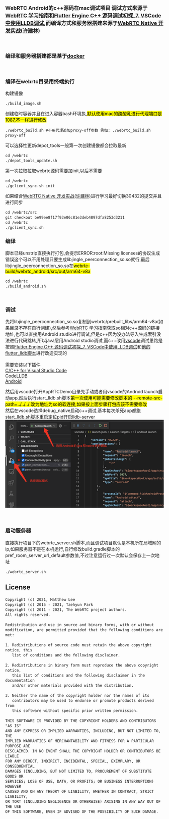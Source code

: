 ### WebRTC Android的c++源码在mac调试项目 调试方式来源于[WebRTC 学习指南](https://webrtc.mthli.com/basic/webrtc-breakpoint/)和[Flutter Engine C++ 源码调试初探_7. VSCode中使用LLDB调试](https://fucknmb.com/2019/12/06/Flutter-Engine-C-%E6%BA%90%E7%A0%81%E8%B0%83%E8%AF%95%E5%88%9D%E6%8E%A2/),而编译方式和服务器搭建来源于[WebRTC Native 开发实战(许建林)](https://item.jd.com/12939784.html)
<br>

### 编译和服务器搭建都是基于[docker](https://www.docker.com/)  
<br>

### 编译在webrtc目录用终端执行
构建镜像
```
./build_image.sh
```

创建临时容器并且在进入容器bash环境执,<mark>默认使用mac的酸酸乳进行代理端口是1087,不一样进行修改</mark>
```
./webrtc_build.sh #不用代理追加proxy-off参数 例如: ./webrtc_build.sh proxy-off
```

可以选择性更新depot_tools一般第一次创建镜像都会拉取最新
```
cd /webrtc
./depot_tools_update.sh
```

第一次拉取拉取webrtc源码需要加init,以后不需要
```
cd /webrtc
./gclient_sync.sh init
```


如果结合[WebRTC Native 开发实战(许建林)](https://item.jd.com/12939784.html)进行学习最好切换30432的提交并且进行同步
```
cd /webrtc/src
git checkout be99ee8f17f93e06c81e3deb4897dfa8253d3211
cd /webrtc
./gclient_sync.sh
```

### 编译
脚本已经unstrip直接执行打包,会提示ERROR:root:Missing licenses的协议生成错误这个可以不用处理只要生成libjingle_peerconnection_so.so就行,最后libjingle_peerconnection_so.so在<mark>webrtc-build/webrtc_android/src/out/arm64-v8a</mark>  
```
cd /webrtc
./build_android.sh
```
<br> 


### 调试  
先将libjingle_peerconnection_so.so复制到webrtc/prebuilt_libs/arm64-v8a(如果目录不存在自行创建),然后参考[WebRTC 学习指南](https://webrtc.mthli.com/basic/webrtc-breakpoint/)获取so相对c++源码的链接地址,也可以直接用Android studio进行调试,但是c++因为没办法导入生成索引没法进行代码跳转,所以java层用Android studio调试,而c++改用[vscode](https://code.visualstudio.com/)调试思路是按照[Flutter Engine C++ 源码调试初探_7. VSCode中使用LLDB调试](https://fucknmb.com/2019/12/06/Flutter-Engine-C-%E6%BA%90%E7%A0%81%E8%B0%83%E8%AF%95%E5%88%9D%E6%8E%A2/)和[他的flutter_lldb脚本](https://github.com/lizhangqu/flutter_lldb.git)进行改造实现的  
<br>
需要安装以下插件  
[C/C++ for Visual Studio Code](https://marketplace.visualstudio.com/items?itemName=ms-vscode.cpptools)  
[CodeLLDB](https://marketplace.visualstudio.com/items?itemName=vadimcn.vscode-lldb)  
[Android](https://marketplace.visualstudio.com/items?itemName=adelphes.android-dev-ext)  

然后用vscode打开AppRTCDemo目录先手动或者用vscode的Android launch启动app,然后执行start_lldb.sh脚本<mark>第一次使用可能需要修改脚本的 --remote-src-path=../../../ 改为地址为so的软连接,如果按上面步骤打包应该不需要修改</mark>   
然后在vscode选择debug_native启动c++调试,基本每次杀死app都跑start_lldb.sh脚本重启定位pid开启lldb-server
![](./img/1.png)
<br>   
<br>  

### 启动服务器
直接执行项目下的webrtc_server.sh脚本,而且调试项目默认是本机所在局域网的ip,如果服务器不是在本机运行,自行修改build.gradle脚本的pref_room_server_url_default参数值,不过注意运行过一次默认会保存上一次地址
```
./webrtc_server.sh
```

## License

```
Copyright (c) 2021, Matthew Lee
Copyright (c) 2015 - 2021, Taehyun Park
Copyright (c) 2011 - 2021, The WebRTC project authors.
All rights reserved.

Redistribution and use in source and binary forms, with or without
modification, are permitted provided that the following conditions are met:

1. Redistributions of source code must retain the above copyright notice, this
   list of conditions and the following disclaimer.

2. Redistributions in binary form must reproduce the above copyright notice,
   this list of conditions and the following disclaimer in the documentation
   and/or other materials provided with the distribution.

3. Neither the name of the copyright holder nor the names of its
   contributors may be used to endorse or promote products derived from
   this software without specific prior written permission.

THIS SOFTWARE IS PROVIDED BY THE COPYRIGHT HOLDERS AND CONTRIBUTORS "AS IS"
AND ANY EXPRESS OR IMPLIED WARRANTIES, INCLUDING, BUT NOT LIMITED TO, THE
IMPLIED WARRANTIES OF MERCHANTABILITY AND FITNESS FOR A PARTICULAR PURPOSE ARE
DISCLAIMED. IN NO EVENT SHALL THE COPYRIGHT HOLDER OR CONTRIBUTORS BE LIABLE
FOR ANY DIRECT, INDIRECT, INCIDENTAL, SPECIAL, EXEMPLARY, OR CONSEQUENTIAL
DAMAGES (INCLUDING, BUT NOT LIMITED TO, PROCUREMENT OF SUBSTITUTE GOODS OR
SERVICES; LOSS OF USE, DATA, OR PROFITS; OR BUSINESS INTERRUPTION) HOWEVER
CAUSED AND ON ANY THEORY OF LIABILITY, WHETHER IN CONTRACT, STRICT LIABILITY,
OR TORT (INCLUDING NEGLIGENCE OR OTHERWISE) ARISING IN ANY WAY OUT OF THE USE
OF THIS SOFTWARE, EVEN IF ADVISED OF THE POSSIBILITY OF SUCH DAMAGE.
```
